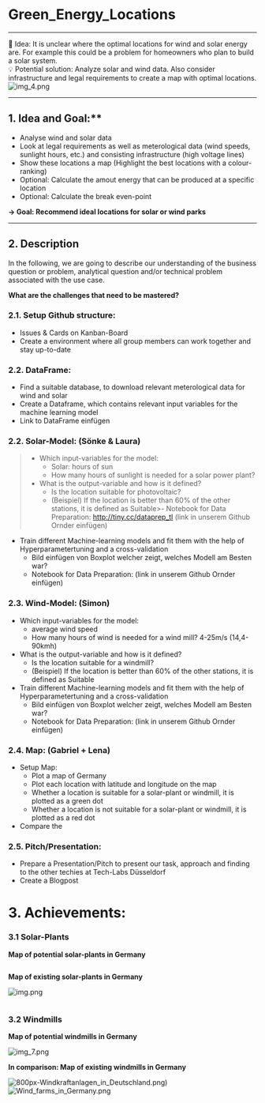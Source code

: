 # Green_Energy_Locations
___
💭  Idea: It is unclear where the optimal locations for wind and solar energy are. For example this could be a problem for homeowners who plan to build a solar system.  
💡  Potential solution: Analyze solar and wind data. Also consider infrastructure and legal requirements to create a map with optimal locations.
![img_4.png](pictures/Maps/title.png)
___


## 1. Idea and Goal:**

- Analyse wind and solar data
- Look at legal requirements as well as meterological data (wind speeds, sunlight hours, etc.) and consisting infrastructure (high voltage lines)
- Show these locations a map (Highlight the best locations with a colour-ranking)
- Optional: Calculate the amout energy that can be produced at a specific location
- Optional: Calculate the break even-point

**→ Goal: Recommend ideal locations for solar or wind parks**
___

## 2. Description

In the following, we are going to describe our understanding of the business question or problem, analytical question and/or technical problem associated with the use case.

**What are the challenges that need to be mastered?**

### 2.1. Setup Github structure:
- Issues & Cards on Kanban-Board
- Create a environment where all group members can work together and stay up-to-date

### 2.2. DataFrame:
- Find a suitable database, to download relevant meterological data for wind and solar
- Create a Dataframe, which contains relevant input variables for the machine learning model
- Link to DataFrame einfügen

### 2.2. Solar-Model: (Sönke & Laura)
>  - Which input-variables for the model: 
>    - Solar: hours of sun
>    - How many hours of sunlight is needed for a solar power plant?
>  - What is the output-variable and how is it defined?
>    - Is the location suitable for photovoltaic?
>    - (Beispiel) If the location is better than 60% of the other stations, it is defined as Suitable>- Notebook for Data Preparation: http://tiny.cc/dataprep_tl (link in unserem Github Ornder einfügen)
- Train different Machine-learning models and fit them with the help of Hyperparametertuning and a cross-validation
    - Bild einfügen von Boxplot welcher zeigt, welches Modell am Besten war?
    - Notebook for Data Preparation: (link in unserem Github Ornder einfügen)
  
### 2.3. Wind-Model: (Simon)
- Which input-variables for the model: 
  - average wind speed
  - How many hours of wind is needed for a wind mill? 4-25m/s (14,4-90kmh) 
- What is the output-variable and how is it defined?
  - Is the location suitable for a windmill?
  - (Beispiel) If the location is better than 60% of the other stations, it is defined as Suitable
- Train different Machine-learning models and fit them with the help of Hyperparametertuning and a cross-validation
  - Bild einfügen von Boxplot welcher zeigt, welches Modell am Besten war?
  - Notebook for Data Preparation: (link in unserem Github Ornder einfügen)

### 2.4. Map: (Gabriel + Lena)
- Setup Map:
  - Plot a map of Germany 
  - Plot each location with latitude and longitude on the map
  - Whether a location is suitable for a solar-plant or windmill, it is plotted as a green dot
  - Whether a location is not suitable for a solar-plant or windmill, it is plotted as a red dot
- Compare the 
    
### 2.5. Pitch/Presentation:
  - Prepare a Presentation/Pitch to present our task, approach and finding to the other techies at Tech-Labs Düsseldorf
  - Create a Blogpost 
  
# 3. Achievements:

### 3.1 Solar-Plants

**Map of potential solar-plants in Germany** 

![<img src="pictures/Maps/map_photovoltaics.png" width="200" height="100"/>](pictures/Maps/map_photovoltaics.png)

**Map of existing solar-plants in Germany**

![img.png](pictures/Maps/img_9.png)

![<img src="pictures/Maps/Germany_PVOUT_mid-size-map_156x220mm-300dpi_v20191205.png" width=100/>](pictures/Maps/Germany_PVOUT_mid-size-map_156x220mm-300dpi_v20191205.png)

### 3.2 Windmills

**Map of potential windmills in Germany** 

![img_7.png](pictures/Maps/map_windmills.png)

**In comparison: Map of existing windmills in Germany**

![800px-Windkraftanlagen_in_Deutschland.png)](pictures/Maps/800px-Windkraftanlagen_in_Deutschland.png)
![Wind_farms_in_Germany.png](pictures/Maps/Wind_farms_in_Germany.png)